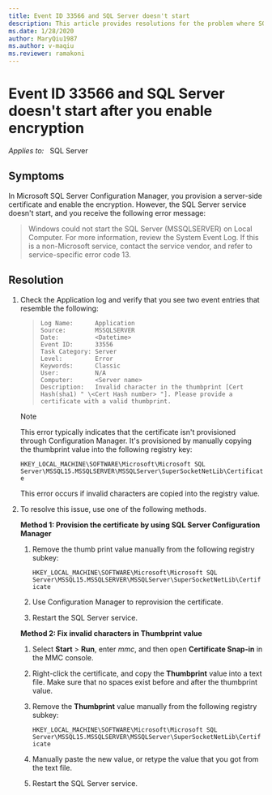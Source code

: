 ```yaml
---
title: Event ID 33566 and SQL Server doesn't start 
description: This article provides resolutions for the problem where SQL Server fails to start and event ID 33566 is logged in the Application event log.
ms.date: 1/28/2020
author: MaryQiu1987
ms.author: v-maqiu
ms.reviewer: ramakoni
---
```

# Event ID 33566 and SQL Server doesn't start after you enable encryption

_Applies to:_ &nbsp; SQL Server

## Symptoms

In Microsoft SQL Server Configuration Manager, you provision a server-side certificate and enable the encryption. However, the SQL Server service doesn't start, and you receive the following error message:

> Windows could not start the SQL Server (MSSQLSERVER) on Local Computer. For more information, review the System Event Log. If this is a non-Microsoft service, contact the service vendor, and refer to service-specific error code 13.

## Resolution

1. Check the Application log and verify that you see two event entries that resemble the following:

    > `Log Name:      Application`  
    > `Source:        MSSQLSERVER`  
    > `Date:          <Datetime>`  
    > `Event ID:      33556`  
    > `Task Category: Server`  
    > `Level:         Error`  
    > `Keywords:      Classic`  
    > `User:          N/A`  
    > `Computer:      <Server name>`  
    > `Description:  
    Invalid character in the thumbprint [Cert Hash(sha1) " \<Cert Hash number> "]. Please provide a certificate with a valid thumbprint.`

    > [!NOTE]
    > This error typically indicates that the certificate isn't provisioned through Configuration Manager. It's provisioned by manually copying the thumbprint value into the following registry key:
    >
    > `HKEY_LOCAL_MACHINE\SOFTWARE\Microsoft\Microsoft SQL Server\MSSQL15.MSSQLSERVER\MSSQLServer\SuperSocketNetLib\Certificate`
    >
    > This error occurs if invalid characters are copied into the registry value.

2. To resolve this issue, use one of the following methods.

   **Method 1: Provision the certificate by using SQL Server Configuration Manager**

   1. Remove the thumb print value manually from the following registry subkey:

      `HKEY_LOCAL_MACHINE\SOFTWARE\Microsoft\Microsoft SQL Server\MSSQL15.MSSQLSERVER\MSSQLServer\SuperSocketNetLib\Certificate`

   1. Use Configuration Manager to reprovision the certificate.
   1. Restart the SQL Server service.

   **Method 2: Fix invalid characters in Thumbprint value**

    1. Select **Start** > **Run**, enter *mmc*, and then open **Certificate Snap-in** in the MMC console.

    1. Right-click the certificate, and copy the **Thumbprint** value into a text file.
    Make sure that no spaces exist before and after the thumbprint value.
    1. Remove the **Thumbprint** value manually from the following registry subkey:

        `HKEY_LOCAL_MACHINE\SOFTWARE\Microsoft\Microsoft SQL Server\MSSQL15.MSSQLSERVER\MSSQLServer\SuperSocketNetLib\Certificate`
    1. Manually paste the new value, or retype the value that you got from the text file.
    1. Restart the SQL Server service.
